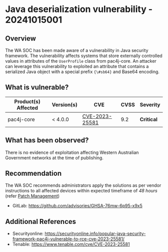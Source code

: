 # Java deserialization vulnerability - 20241015001

## Overview

The WA SOC has been made aware of a vulnerability in Java security framework. The vulnerability affects systems that store externally controlled values in attributes of the `UserProfile` class from pac4j-core. An attacker can leverage this vulnerability to exploited an attribute that contains a serialized Java object with a special prefix `{\#sb64}` and Base64 encoding.

## What is vulnerable?

| Product(s) Affected | Version(s) | CVE                                                               | CVSS | Severity     |
| ------------------- | ---------- | ----------------------------------------------------------------- | ---- | ------------ |
| pac4j-core          | < 4.0.0    | [CVE-2023-25581](https://nvd.nist.gov/vuln/detail/CVE-2023-25581) | 9.2  | **Critical** |

## What has been observed?

There is no evidence of exploitation affecting Western Australian Government networks at the time of publishing.

## Recommendation

The WA SOC recommends administrators apply the solutions as per vendor instructions to all affected devices within expected timeframe of *48 hours* (refer [Patch Management](../guidelines/patch-management.md))

- GitLab: <https://github.com/advisories/GHSA-76mw-6p95-x9x5>

## Additional References

- Securityonline: <https://securityonline.info/popular-java-security-framework-pac4j-vulnerable-to-rce-cve-2023-25581/>
- Tenable: <https://www.tenable.com/cve/CVE-2023-25581>
